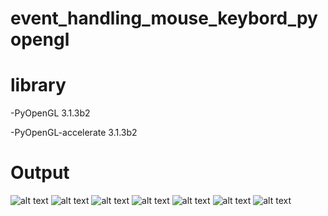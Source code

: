 # event_handling_mouse_keybord_pyopengl

# library 
-PyOpenGL                                    3.1.3b2

-PyOpenGL-accelerate                          3.1.3b2

# Output

![alt text](https://github.com/renoagilsaputra/event_handling_mouse_keyboard_pyopengl/blob/master/output/1.png "1")
![alt text](https://github.com/renoagilsaputra/event_handling_mouse_keyboard_pyopengl/blob/master/output/2.png "2")
![alt text](https://github.com/renoagilsaputra/event_handling_mouse_keyboard_pyopengl/blob/master/output/3.png "4")
![alt text](https://github.com/renoagilsaputra/event_handling_mouse_keyboard_pyopengl/blob/master/output/4.png "4")
![alt text](https://github.com/renoagilsaputra/event_handling_mouse_keyboard_pyopengl/blob/master/output/5.png "5")
![alt text](https://github.com/renoagilsaputra/event_handling_mouse_keyboard_pyopengl/blob/master/output/6.png "6")
![alt text](https://github.com/renoagilsaputra/event_handling_mouse_keyboard_pyopengl/blob/master/output/7.png "7")
